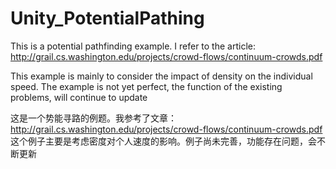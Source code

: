 # Unity_PotentialPathing
This is a potential pathfinding example. I refer to the article:
http://grail.cs.washington.edu/projects/crowd-flows/continuum-crowds.pdf

This example is mainly to consider the impact of density on the individual speed. The example is not yet perfect, the function of the existing problems, will continue to update



这是一个势能寻路的例题。我参考了文章：
http://grail.cs.washington.edu/projects/crowd-flows/continuum-crowds.pdf
这个例子主要是考虑密度对个人速度的影响。例子尚未完善，功能存在问题，会不断更新
